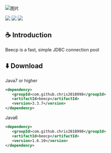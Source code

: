 ![图片](https://user-images.githubusercontent.com/32663325/154847136-10e241ae-af4c-478a-a608-aaa685e0464b.png)
<p align="left">
 <a><img src="https://img.shields.io/badge/JDK-1.7+-green.svg"></a>
 <a><img src="https://img.shields.io/badge/License-LGPL%202.1-blue.svg"></a>
 <a><img src="https://maven-badges.herokuapp.com/maven-central/com.github.chris2018998/beecp/badge.svg"></a>
</p> 

## :coffee: Introduction 

Beecp is a fast, simple JDBC connection pool

## :arrow_down: Download 

Java7 or higher
```xml
<dependency>
   <groupId>com.github.chris2018998</groupId>
   <artifactId>beecp</artifactId>
   <version>3.3.7</version>
</dependency>
```

Java6
```xml
<dependency>
   <groupId>com.github.chris2018998</groupId>
   <artifactId>beecp</artifactId>
   <version>1.6.10</version>
</dependency>
```
